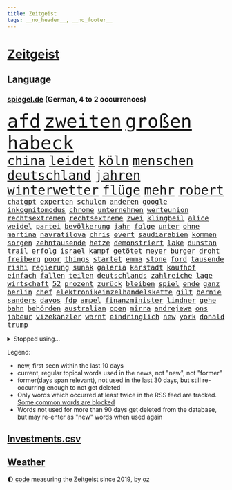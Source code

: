 ```yaml
---
title: Zeitgeist
tags: __no_header__, __no_footer__
---
```


# [Zeitgeist](https://oliz.io/zeitgeist/)

## Language

<h3><a href="https://www.spiegel.de" target="_blank">spiegel.de</a> (German, 4 to 2 occurrences)</h3>
<p style="font-family:monospace">
<span style="font-size:32pt"><a href="news_links.html#afd" class="current">afd</a></span>
<span style="font-size:32pt"><a href="news_links.html#zweiten" class="current">zweiten</a></span>
<span style="font-size:32pt"><a href="news_links.html#großen" class="current">großen</a></span>
<span style="font-size:32pt"><a href="news_links.html#habeck" class="current">habeck</a></span>
<br>
<span style="font-size:22pt"><a href="news_links.html#china" class="current">china</a></span>
<span style="font-size:22pt"><a href="news_links.html#leidet" class="current">leidet</a></span>
<span style="font-size:22pt"><a href="news_links.html#köln" class="current">köln</a></span>
<span style="font-size:22pt"><a href="news_links.html#menschen" class="current">menschen</a></span>
<span style="font-size:22pt"><a href="news_links.html#deutschland" class="current">deutschland</a></span>
<span style="font-size:22pt"><a href="news_links.html#jahren" class="current">jahren</a></span>
<span style="font-size:22pt"><a href="news_links.html#winterwetter" class="current">winterwetter</a></span>
<span style="font-size:22pt"><a href="news_links.html#flüge" class="current">flüge</a></span>
<span style="font-size:22pt"><a href="news_links.html#mehr" class="current">mehr</a></span>
<span style="font-size:22pt"><a href="news_links.html#robert" class="current">robert</a></span>
<br>
<span style="font-size:12pt"><a href="news_links.html#chatgpt" class="current">chatgpt</a></span>
<span style="font-size:12pt"><a href="news_links.html#experten" class="current">experten</a></span>
<span style="font-size:12pt"><a href="news_links.html#schulen" class="current">schulen</a></span>
<span style="font-size:12pt"><a href="news_links.html#anderen" class="current">anderen</a></span>
<span style="font-size:12pt"><a href="news_links.html#google" class="current">google</a></span>
<span style="font-size:12pt"><a href="news_links.html#inkognitomodus" class="new">inkognitomodus</a></span>
<span style="font-size:12pt"><a href="news_links.html#chrome" class="current">chrome</a></span>
<span style="font-size:12pt"><a href="news_links.html#unternehmen" class="current">unternehmen</a></span>
<span style="font-size:12pt"><a href="news_links.html#werteunion" class="new">werteunion</a></span>
<span style="font-size:12pt"><a href="news_links.html#rechtsextremen" class="current">rechtsextremen</a></span>
<span style="font-size:12pt"><a href="news_links.html#rechtsextreme" class="current">rechtsextreme</a></span>
<span style="font-size:12pt"><a href="news_links.html#zwei" class="current">zwei</a></span>
<span style="font-size:12pt"><a href="news_links.html#klingbeil" class="current">klingbeil</a></span>
<span style="font-size:12pt"><a href="news_links.html#alice" class="current">alice</a></span>
<span style="font-size:12pt"><a href="news_links.html#weidel" class="current">weidel</a></span>
<span style="font-size:12pt"><a href="news_links.html#partei" class="current">partei</a></span>
<span style="font-size:12pt"><a href="news_links.html#bevölkerung" class="current">bevölkerung</a></span>
<span style="font-size:12pt"><a href="news_links.html#jahr" class="current">jahr</a></span>
<span style="font-size:12pt"><a href="news_links.html#folge" class="current">folge</a></span>
<span style="font-size:12pt"><a href="news_links.html#unter" class="current">unter</a></span>
<span style="font-size:12pt"><a href="news_links.html#ohne" class="current">ohne</a></span>
<span style="font-size:12pt"><a href="news_links.html#martina" class="current">martina</a></span>
<span style="font-size:12pt"><a href="news_links.html#navratilova" class="new">navratilova</a></span>
<span style="font-size:12pt"><a href="news_links.html#chris" class="current">chris</a></span>
<span style="font-size:12pt"><a href="news_links.html#evert" class="current">evert</a></span>
<span style="font-size:12pt"><a href="news_links.html#saudiarabien" class="current">saudiarabien</a></span>
<span style="font-size:12pt"><a href="news_links.html#kommen" class="current">kommen</a></span>
<span style="font-size:12pt"><a href="news_links.html#sorgen" class="current">sorgen</a></span>
<span style="font-size:12pt"><a href="news_links.html#zehntausende" class="current">zehntausende</a></span>
<span style="font-size:12pt"><a href="news_links.html#hetze" class="current">hetze</a></span>
<span style="font-size:12pt"><a href="news_links.html#demonstriert" class="current">demonstriert</a></span>
<span style="font-size:12pt"><a href="news_links.html#lake" class="current">lake</a></span>
<span style="font-size:12pt"><a href="news_links.html#dunstan" class="new">dunstan</a></span>
<span style="font-size:12pt"><a href="news_links.html#trail" class="current">trail</a></span>
<span style="font-size:12pt"><a href="news_links.html#erfolg" class="current">erfolg</a></span>
<span style="font-size:12pt"><a href="news_links.html#israel" class="current">israel</a></span>
<span style="font-size:12pt"><a href="news_links.html#kampf" class="current">kampf</a></span>
<span style="font-size:12pt"><a href="news_links.html#getötet" class="current">getötet</a></span>
<span style="font-size:12pt"><a href="news_links.html#meyer" class="current">meyer</a></span>
<span style="font-size:12pt"><a href="news_links.html#burger" class="current">burger</a></span>
<span style="font-size:12pt"><a href="news_links.html#droht" class="current">droht</a></span>
<span style="font-size:12pt"><a href="news_links.html#freiberg" class="current">freiberg</a></span>
<span style="font-size:12pt"><a href="news_links.html#poor" class="current">poor</a></span>
<span style="font-size:12pt"><a href="news_links.html#things" class="new">things</a></span>
<span style="font-size:12pt"><a href="news_links.html#startet" class="current">startet</a></span>
<span style="font-size:12pt"><a href="news_links.html#emma" class="current">emma</a></span>
<span style="font-size:12pt"><a href="news_links.html#stone" class="current">stone</a></span>
<span style="font-size:12pt"><a href="news_links.html#ford" class="current">ford</a></span>
<span style="font-size:12pt"><a href="news_links.html#tausende" class="current">tausende</a></span>
<span style="font-size:12pt"><a href="news_links.html#rishi" class="current">rishi</a></span>
<span style="font-size:12pt"><a href="news_links.html#regierung" class="current">regierung</a></span>
<span style="font-size:12pt"><a href="news_links.html#sunak" class="current">sunak</a></span>
<span style="font-size:12pt"><a href="news_links.html#galeria" class="current">galeria</a></span>
<span style="font-size:12pt"><a href="news_links.html#karstadt" class="current">karstadt</a></span>
<span style="font-size:12pt"><a href="news_links.html#kaufhof" class="current">kaufhof</a></span>
<span style="font-size:12pt"><a href="news_links.html#einfach" class="current">einfach</a></span>
<span style="font-size:12pt"><a href="news_links.html#fallen" class="current">fallen</a></span>
<span style="font-size:12pt"><a href="news_links.html#teilen" class="current">teilen</a></span>
<span style="font-size:12pt"><a href="news_links.html#deutschlands" class="current">deutschlands</a></span>
<span style="font-size:12pt"><a href="news_links.html#zahlreiche" class="current">zahlreiche</a></span>
<span style="font-size:12pt"><a href="news_links.html#lage" class="current">lage</a></span>
<span style="font-size:12pt"><a href="news_links.html#wirtschaft" class="current">wirtschaft</a></span>
<span style="font-size:12pt"><a href="news_links.html#52" class="current">52</a></span>
<span style="font-size:12pt"><a href="news_links.html#prozent" class="current">prozent</a></span>
<span style="font-size:12pt"><a href="news_links.html#zurück" class="current">zurück</a></span>
<span style="font-size:12pt"><a href="news_links.html#bleiben" class="current">bleiben</a></span>
<span style="font-size:12pt"><a href="news_links.html#spiel" class="current">spiel</a></span>
<span style="font-size:12pt"><a href="news_links.html#ende" class="current">ende</a></span>
<span style="font-size:12pt"><a href="news_links.html#ganz" class="current">ganz</a></span>
<span style="font-size:12pt"><a href="news_links.html#berlin" class="current">berlin</a></span>
<span style="font-size:12pt"><a href="news_links.html#chef" class="current">chef</a></span>
<span style="font-size:12pt"><a href="news_links.html#elektronikeinzelhandelskette" class="new">elektronikeinzelhandelskette</a></span>
<span style="font-size:12pt"><a href="news_links.html#gilt" class="current">gilt</a></span>
<span style="font-size:12pt"><a href="news_links.html#bernie" class="new">bernie</a></span>
<span style="font-size:12pt"><a href="news_links.html#sanders" class="current">sanders</a></span>
<span style="font-size:12pt"><a href="news_links.html#davos" class="new">davos</a></span>
<span style="font-size:12pt"><a href="news_links.html#fdp" class="current">fdp</a></span>
<span style="font-size:12pt"><a href="news_links.html#ampel" class="current">ampel</a></span>
<span style="font-size:12pt"><a href="news_links.html#finanzminister" class="current">finanzminister</a></span>
<span style="font-size:12pt"><a href="news_links.html#lindner" class="current">lindner</a></span>
<span style="font-size:12pt"><a href="news_links.html#gehe" class="current">gehe</a></span>
<span style="font-size:12pt"><a href="news_links.html#bahn" class="current">bahn</a></span>
<span style="font-size:12pt"><a href="news_links.html#behörden" class="current">behörden</a></span>
<span style="font-size:12pt"><a href="news_links.html#australian" class="current">australian</a></span>
<span style="font-size:12pt"><a href="news_links.html#open" class="current">open</a></span>
<span style="font-size:12pt"><a href="news_links.html#mirra" class="new">mirra</a></span>
<span style="font-size:12pt"><a href="news_links.html#andrejewa" class="new">andrejewa</a></span>
<span style="font-size:12pt"><a href="news_links.html#ons" class="current">ons</a></span>
<span style="font-size:12pt"><a href="news_links.html#jabeur" class="current">jabeur</a></span>
<span style="font-size:12pt"><a href="news_links.html#vizekanzler" class="current">vizekanzler</a></span>
<span style="font-size:12pt"><a href="news_links.html#warnt" class="current">warnt</a></span>
<span style="font-size:12pt"><a href="news_links.html#eindringlich" class="new">eindringlich</a></span>
<span style="font-size:12pt"><a href="news_links.html#new" class="current">new</a></span>
<span style="font-size:12pt"><a href="news_links.html#york" class="current">york</a></span>
<span style="font-size:12pt"><a href="news_links.html#donald" class="current">donald</a></span>
<span style="font-size:12pt"><a href="news_links.html#trump" class="current">trump</a></span>
</p>
<details>
<summary>Stopped using...</summary>
<p class="former" style="font-size:12pt">
boot(1183) rassismus(1183) bereich(1182) gewissen(1181) sexuelle(1181) untersuchungen(1180) verschiedene(1180) aufnehmen(1179) begleitet(1179) eröffnet(1179) gipfel(1179) freiheitsstrafe(1178) jan(1178) moderne(1178) programm(1178) schwarzen(1178) statement(1178) kardinal(1177) rasant(1177) brutale(1176) gerhard(1176) innenministerium(1176) mali(1176) prominente(1176) schadet(1176) verboten(1176) behauptet(1175) besiegt(1175) entschädigung(1175) esken(1175) mainz(1175) nürnberg(1175) saskia(1175) verlust(1175) einzelne(1174) gefährlichen(1174) hsv(1174) priester(1174) verhandelt(1174) 500(1173) benzin(1173) brücke(1173) viktor(1173) ökonom(1173) überlebte(1173) breitet(1172) carsten(1172) enthüllt(1172) gebe(1172) gehalt(1172) käufer(1172) preisen(1172) schwierigkeiten(1172) sicherheitskräfte(1172) zahlung(1172) anbieter(1171) anschläge(1171) bremer(1171) fehler(1171) i(1171) senken(1171) tore(1171) endete(1170) kanzleramt(1170) mütter(1170) tausenden(1170) aufgegeben(1169) bekamen(1169) europäer(1169) falsch(1169) jagd(1169) kämpfe(1169) schüssen(1169) brite(1168) diplomaten(1168) passt(1168) senkt(1168) tatverdächtigen(1168) aktiv(1167) drohungen(1167) erhielt(1167) gegangen(1167) debakel(1166) kräftig(1166) gesetze(1164) globale(1164) produzieren(1164) erkenntnisse(1163) meiner(1163) verband(1163) einnahmen(1162) schlimmste(1161) klimaschutz(1160) 1000(1159) deals(1159) schaffte(1159) sendung(1159) voraussetzungen(1159) führenden(1158) halb(1158) nah(1157) olympische(1157) bundesgerichtshof(1156) immerhin(1155) kooperation(1155) uni(1155) gehörte(1152) analysiert(1151) spitzenreiter(1151) erwachsene(1150) rang(1150) großem(1149) projekte(1149) aussehen(1148) schwung(1145) thüringer(1143) enorme(1142) abstieg(1141) atomkraft(1141) möglichkeiten(1140) dramatischen(1138) versorgung(1134) kanadas(1133) erhebliche(1131) startup(1131) tuchel(1130) identität(1129) ausgaben(1126) ungewöhnlichen(1119) flog(1118) polizeiruf(1085) cent(1075) diagnose(1071) öffnet(1071) anna(1069) zustimmen(1065) konfrontation(1061) wolken(1040) rein(1034) 250(988) mitverantwortlich(988) unfälle(961) vorsicht(938) drohende(933) ministerin(922) inflationsrate(919) bundesrat(903) autoren(902) zugestimmt(898) sichtbar(885) polnischen(879) befürwortet(871) kuriose(870) parlaments(867) moderner(851) hoffenheim(847) zeitungsbericht(843) gleichen(831) einigt(825) straftaten(824) schulden(814) spezielle(810) elke(805) heidenreich(805) rhein(796) 41(790) lieferungen(790) methode(783) entsteht(762) diskussionen(758) meta(758) erwiesen(753) verteuert(746) kremlchef(737) leitete(736) gefechte(731) systematisch(728) schwieriger(716) soldat(716) sankt(712) euch(710) ergeben(693) positiven(692) gekämpft(687) mbappé(681) fortsetzen(675) stoff(653) eindrücke(650) messerangriff(649) braunschweig(640) angestellte(634) erlauben(634) herrschte(634) indem(633) crew(631) ausstieg(628) aufeinander(600) steuerhinterziehung(594) hitze(590) ausgebaut(582) ernannt(581) dürre(580) kaiserslautern(577) französischer(576) bedrohte(572) besseren(569) andrew(565) ukrainerusslandkrieg(565) anlauf(562) unentschieden(559) olympiasiegerin(557) schrumpfen(555) braun(549) krebserkrankung(549) stören(541) schwächelt(540) verleihung(531) freigabe(530) ähnlichen(527) psychischen(510) importiert(505) elefanten(496) 63(494) perfekt(492) kommunikation(484) banden(483) entstehen(481) kontroverse(473) senioren(472) rassistischer(470) entzieht(466) francisco(462) indiens(462) quer(462) vereinbarung(462) einsamkeit(461) irland(461) kollegin(460) begegnung(458) symbole(458) überraschenden(457) bröckelt(456) sauber(454) elektronische(451) aktivist(447) pjöngjang(447) ignoriert(445) auszeichnung(443) hit(441) mama(440) kohl(436) entführt(435) abbruch(434) gefangenen(432) nächtlichen(424) todesstrafe(423) misstrauen(421) paus(419) doping(416) ioc(415) böhmermann(407) tabu(407) testet(407) unerlaubt(405) figuren(403) häufen(400) liberale(398) dfbelf(395) technologien(393) text(393) fenster(390) indigene(390) flogen(386) petersburg(386) erheben(382) dunkelheit(379) wunderbare(376) al(374) kulturkampf(374) renommierte(372) änderung(367) gefälschten(366) udo(366) weber(360) luftverschmutzung(359) revision(358) vorfälle(358) muslime(356) vorstand(356) meiste(355) perspektive(355) plätze(354) solcher(354) denkbar(353) meditation(351) hochhaus(350) kommender(350) initiative(349) dauer(348) geldgeber(348) gesammelt(347) wand(345) verleumdung(344) springer(340) entsprechende(331) heran(331) schleswigholsteins(329) achtsamkeit(326) paket(326) juventus(325) verfügbar(325) lauf(322) neapel(322) green(321) spezies(320) 150000(318) bauarbeiten(317) usbürger(317) zuckerberg(317) 51(316) loswerden(315) marius(314) reiz(314) trier(312) amtskollege(310) riskante(310) spiegelrecherchen(308) anpassen(306) menschliche(306) 15jähriger(302) joggen(302) marina(302) haushaltsstreit(301) nützt(299) linkenpolitikerin(294) verteidigte(292) unterzeichnet(291) 40jähriger(288) geschehen(286) griechische(284) rebellion(284) kümmert(283) mannheim(282) bahnreisende(278) kollabiert(278) veto(278) geknackt(276) asylpolitik(275) heutige(274) linksfraktion(274) duschen(273) parteichefin(273) sommerspielen(272) spiegeltalk(272) susanne(271) vermeintlich(271) heimlich(269) erdöl(267) startete(267) behindern(266) geisel(266) greenwashing(265) involviert(265) produkt(265) prinzip(264) reuß(264) modi(262) rückhalt(262) milliardengeschäft(261) 800(260) theorie(260) dringt(259) follower(258) genutzte(256) stuft(256) zurückgetreten(256) gewusst(255) ost(254) exkanzler(253) tanken(253) einsturz(252) massenhaft(251) staatsbürger(251) wette(251) rudy(250) sang(250) fisch(247) ermutigt(246) grenzkontrollen(245) spielten(245) ikone(244) rotenburg(243) erstem(240) arabischen(237) innovation(237) spdfraktion(236) gewissheit(235) populismus(235) minutenlang(234) ereignis(233) tegernsee(232) berühmtesten(231) kane(230) geldwäsche(229) landesverband(229) miese(229) umstieg(228) rechtskräftig(226) schätzen(226) hamm(222) iphones(222) schockiert(222) unogeneralsekretär(222) herkunftsstaaten(221) untergebracht(221) trümmer(220) dämpfer(218) stopfen(218) frankfurts(217) brachen(216) schulleiter(216) serge(216) bundeshaushalt(215) brutalen(214) giuliani(214) 17jährigen(213) bafög(213) internetstars(213) alben(212) shell(212) lustige(211) zurückbekommen(211) bürgern(210) thyssenkrupp(210) dietmar(208) befürchtete(207) beitragen(207) mangelnder(207) 77(206) abgenommen(206) abschlusserklärung(206) kylian(206) verzweifelte(206) haushalten(204) wümme(202) marschflugkörper(201) würdigung(201) falschaussage(199) tropfen(199) 1973(196) beschäftigung(196) bundesarbeitsgericht(196) demokratiebewegung(196) drohnenaufnahmen(196) gelaufen(196) schmerz(196) romane(195) balkon(194) potenziell(194) berechnungen(193) attraktiv(192) telefon(190) vorne(189) fußballem(188) quellen(187) selben(186) anderthalb(185) ehre(185) rechtsruck(185) reparaturen(185) systeme(185) begründete(183) berufen(183) bestohlen(183) massiver(183) amira(182) wetterbedingungen(182) asylrecht(181) brände(180) delegation(180) bartsch(179) widersprüche(179) aufzunehmen(178) beworben(176) popstars(176) rolling(176) saßen(176) stones(176) vergangen(175) homophobe(174) posthum(174) reserven(174) schande(174) verfilmt(174) wertet(174) internetkonzern(173) xiii(173) beschloss(172) militäroperation(172) weltmeisterschaft(172) ezb(171) feindbild(171) report(171) unterhaltung(171) essener(170) neonazi(170) verbinden(170) neubrandenburg(168) o2(168) 20jähriger(167) hacken(167) schlimmer(167) lichtblick(166) aufatmen(165) beeinträchtigen(165) begriffe(165) arbeitern(164) becken(164) entpuppt(164) lagen(164) mietpreise(164) todesfall(164) afdchefin(163) bundesligasaison(163) schriftstellerin(163) kooperiert(161) schärfsten(161) unilever(160) 7000(158) froh(158) metas(158) selenskyjs(158) stützen(158) jenaer(157) reichsbürgergruppe(157) erpresst(156) kürzung(155) ernste(153) unterhalt(153) gebissen(152) gruppenphase(152) juristin(151) wissenschaftlich(151) cdugeneralsekretär(150) libyschen(150) torwart(150) chicken(149) erfinden(149) gerichtsmediziner(149) kultusminister(149) linienbus(149) town(148) lebensfreude(147) lindenberg(147) exklusive(146) geprüft(146) ungefährlich(146) gedreht(145) costa(144) erahnen(144) männlichkeit(143) thailändischen(143) 96(142) bayreuth(142) heimatland(142) unwohlsein(142) stahlhersteller(141) gebürtige(140) holstein(140) boykott(139) kollidieren(139) maier(139) morawiecki(139) südfront(138) zusätzlichen(138) kunde(137) innere(136) ratingagentur(136) webstars(136) abkehr(135) ausscheiden(135) digitalen(135) patientin(135) gegenspieler(133) hardliner(133) riesiges(133) sicherheitsrat(133) andauern(132) anzeige(132) parat(132) samstagabend(132) einmarsch(131) meryl(131) streep(131) grenzübergang(130) moscheen(130) tankstelle(130) reutlingen(129) unten(129) wirbel(129) einigten(127) ermordeten(127) griffen(127) abstiegskampf(126) rennfahrer(124) rucksack(124) niedrigeren(123) betrag(122) herrchen(122) impfen(121) nachzahlen(121) unterkunft(121) deine(120) gewechselt(120) kräften(120) schmerzhafter(120) beweist(119) dumm(119) karrierecoach(119) exanwalt(118) wohnungsnot(118) 82(117) damalige(117) neuesten(117) raketenabwehrsystem(117) young(117) angehören(116) einziges(116) sportlerinnen(116) trittin(116) hauptdarsteller(115) verstößen(115) jugendorganisation(114) rumänische(114) british(113) katzen(113) ködern(113) schockierte(113) tabellenspitze(113) geist(112) starkgemacht(111) usbotschaft(111) hassbotschaften(110) knallte(110) stauen(110) grünes(109) trennungskinder(109) gravierend(108) kühl(108) langwierigen(108) nadia(108) thompson(108) dokumentarfilm(107) zuschlag(107) abgehängt(106) bahnhöfen(106) beschlüsse(105) preisverleihung(105) weltbesten(105) wmtriumph(105) libyen(104) missbrauchen(104) zelte(104) haustiere(103) hofften(103) konzertfilm(103) lachs(103) lass(103) lieferwagen(103) seltenes(103) chemnitz(102) finanzspritze(102) morgenstunden(102) beckmann(101) eigentlichen(101) probe(101) armenien(99) aserbaidschan(99) kanal(99) dreistelliger(98) pocher(98) saniert(98) schütze(98) strafgerichtshof(98) challenge(97) klimagipfel(97) lebensräume(97) organisatoren(97) verfehlten(97) angeführt(96) zurückgegeben(96) festnehmen(95) milliardenhilfen(95) norwegischen(95) sanften(95) 1994(94) absoluten(94) evangelista(94) gutmachen(94) teslachef(94) vergehen(94) wehrte(94) zukommen(94) absurde(93) inselstaaten(93) klausmichael(93) proben(93) weltgrößte(93) ai(92) spitznamen(92) bestattet(91) bildungsurlaub(91) brennstoffen(91) grenzregion(91) spiegelrekonstruktion(91) zugverkehr(91) aggression(90) barrymore(90) canceln(90) drew(90) europaparlament(90) hagelkörner(90) pedelecs(90) population(90) skulpturen(90) wiederzusehen(90) bundesvorstand(89) gefolgt(89) interessanten(89) polarlichter(89) tragisch(89) banknoten(88) gemüse(88) version(88) wärmen(88) aufruhr(87) biologe(87) gesenkt(87) milieu(87) a81(86) beschuldigt(86) entzug(86) erkältung(86) fingerzeig(86) notaufnahmen(86) veröffentlichung(86) wechseljahre(86) bistum(85) branson(85) historikerin(85) juristen(85) religion(85) tiktoker(85) unveröffentlichten(85) dillinger(84) edmund(84) olympiaqualifikation(84) schlusslicht(84) smarte(84) affären(83) blätter(83) extinction(83) schulnoten(83) smartes(83) spurs(83) ultrarechten(83) untermauert(83) danzig(82) sanierungspflicht(82) sonnenstürme(82) trucker(82) colin(81) mateusz(81) stocken(81) krisenzeiten(80) luftfahrt(80) steuervorteile(80) vorgeschichte(80) zynisch(80) übergangen(80) csulandesgruppenchef(79) dobrindt(79) herfried(79) love(79) münkler(79) pushbacks(79) zeitlupe(79) ausrutscher(78) brightline(78) effizienz(78) entsendung(78) gravierenden(78) hochgeschwindigkeitszug(78) shutdown(78) antetokounmpo(77) arbeite(77) geschleudert(77) geschlossenheit(77) giannis(77) gucken(77) parteivorsitzenden(77) tsg(77) überlastete(77) 2035(76) asylsuchenden(76) besorgen(76) lafontaine(76) nature(76) nebenkosten(76) oskar(76) regierungswechsel(76) regungslos(76) i5(75) ungleich(75) airways(74) beriet(74) erkenntnissen(74) ruhiger(74) überstimmt(74) euroraum(73) herausholen(73) menschengemachten(73) politikertochter(73) schmach(73) tandler(73) vertrauensverlust(73) absichtliche(72) achtsamkeitstrend(72) bevorzugt(72) fahrplan(72) gewerkschafter(72) glitzern(72) lasst(72) milliardenmarkt(72) parteifreundes(72) schmerzen(72) schweiger(72) sprengen(72) til(72) unerwünschte(72) uniklinik(72) unternehmerin(72) krankes(71) livtour(71) unprofessionell(71) vermittlung(71) warme(71) ehrlich(70) hyperaktivität(70) impulsivität(70) jazeera(70) kindesalter(70) käme(70) physiker(70) riskanter(70) spitzenspiel(70) stammenden(70) verhaltenstherapien(70) atomen(69) bodenoffensive(69) erzählungen(69) fröhlich(69) gazastadt(69) hinterzogen(69) maskenmillionärin(69) ratlos(69) zurückgezogen(69) präparierten(68) rekorden(68) unerträglicher(68) achtzigerjahre(67) anrufen(67) elektronen(67) eumitgliedstaaten(67) ferenc(67) kibbuz(67) krausz(67) physiknobelpreis(67) ranghoher(67) verhaltensregeln(67) westdeutschen(67) überfällig(67) jeremy(66) militärpräsenz(66) molly(66) bundes(65) emir(65) hasses(65) schuf(65) spender(65) strahlt(65) unparteiischen(65) bewilligung(64) erhob(64) financial(64) friedensnobelpreis(64) köstliche(64) narges(64) neunmal(64) parteigründung(64) stadien(64) streuen(64) süddeutschen(64) ungeklärten(64) ölpreis(64) aufrechterhalten(63) katastrophale(63) koalitionsvertrag(63) rekordwert(63) außenwelt(62) essay(62) geborene(62) hakt(62) kracht(62) kriegswaffe(62) naher(62) regierungserklärung(62) schick(62) schwaben(62) zuschauern(62) born(61) erodiert(61) flüchtlingsheim(61) mobilisiert(61) opec(61) tagebuch(61) wochenlangen(61) zivilen(61) 175(60) bezirk(60) direkte(60) gesprächsstoff(60) verschleppter(60) 1990(59) airbnb(59) airbnbarbitrage(59) einträgliche(59) etablieren(59) kinderbuchautorin(59) luxushotel(59) monatlich(59) munter(59) normale(59) zweckentfremdet(59) büchern(58) flächenbrand(58) hetzjagd(58) iron(58) klimafreundliche(58) lasten(58) olympisches(58) turnhalle(58) anklagen(57) beeindruckt(57) fdppolitikerin(57) rockband(57) zivilgesellschaft(57) cop28(56) drängendsten(56) orange(56) sähen(56) vernichten(56) exzellent(55) gehypte(55) kmk(55) rechtsnationale(55) spiegelredakteurin(55) wachse(55) aufreger(54) bekomme(54) designierte(54) dome(54) einseitige(54) finanzministerium(54) hirsch(54) künstlerische(54) neonazis(54) schikane(54) unoklimakonferenz(54) weltklimakonferenz(54) anerkennen(53) detailliert(53) erwachsener(53) medikament(53) abos(52) einstimmigen(52) großvater(52) hamaskämpfer(52) lakers(52) lebron(52) lig(52) play(52) spiegelbericht(52) steuerbehörde(52) süper(52) eingeweiht(51) führungskräften(51) johnson(51) südpolarmeer(51) usschauspieler(51) wembanyama(51) zusammenbrach(51) linkenikone(50) anreize(49) derby(49) festgeldangebote(48) friendsstar(48) fußballspiel(48) herrscher(48) leitkulturdebatte(48) monatelanger(48) urlauberinnen(48) warnstreik(48) arielle(47) bereut(47) ghana(47) hell(47) psychotherapeutin(47) abzuschaffen(46) bonus(46) hagelte(46) mitarbeiterinnen(46) tunneln(46) verblüfft(46) nahostkrieg(45) tool(45) großprojekte(44) habecks(44) militärhilfen(44) neureuther(44) sprecherin(44) thailändische(44) antisemitismusdebatte(43) cyberattacke(43) lieferkettengesetz(43) müdigkeit(43) run(43) soldatin(43) vorziehen(43) haftbar(42) heizöl(42) mandanten(42) migrationsabkommen(42) nordrheinwestfälischen(42) signalisiert(42) spitzengruppe(42) uskampfjets(42) warnzeichen(42) zuteil(42) basisinitiative(41) gelbem(41) sportschau(41) wirtz(41) übel(41) 102(40) beyoncé(40) cameron(40) düpiert(40) fell(40) festen(40) gegründeten(40) hut(39) staatsoberhaupt(39) vollends(39) dschabalia(38) innen(38) mitbegründer(38) useliteuni(38) wunderwuzzi(38) anliegen(37) bewertung(37) esa(37) gestritten(37) priorität(37) schutt(37) wett(37) pokalpleite(36) wohlhabende(36) ausreise(35) eubeitrittsgespräche(35) hamastunnel(35) instanz(35) devid(34) jokić(34) kernforderung(34) sicherten(34) striesow(34) systemwechsel(34) zehnt(34) bestechender(33) erspart(33) landmaschinen(33) modus(33) polizeistation(33) stream(33) dfl(32) dosis(32) investorin(32) mitgliederbefragung(32) wahlkampfhilfe(32) abgebrannte(31) adams(31) akzeptabel(31) einnahme(31) exkollege(31) investorendeal(31) komödien(31) schnitzer(31) türk(31) weltklimagipfel(31) zugute(31) 45jährigen(30) chats(30) endgültige(30) fachmagazin(30) genehmigung(30) haushaltspolitik(30) jobabbau(30) kassieren(30) ultramarathon(30) ungeschlagen(30) beschuldigten(29) getrunken(29) produzierenden(29) putschversuch(29) übersetzung(29) deckt(28) draymond(28) emiraten(28) gebrauchte(28) lokführern(28) taugt(28) todesschützen(28) warriors(28) genderverbot(27) verfassungsfeindlichen(27) wertvollsten(27) zugewanderter(27) 40jährigen(26) drogenkonsum(26) fremdgehens(26) geliebt(26) genügend(26) hausbau(26) mehrfachen(26) musikern(26) notfallfahrplan(26) redebedarf(26) spezialeinsatzkommando(26) spoiler(26) wolke(26) zutage(26) ölreichen(26) ausgebrannt(25) bernd(25) katalanischen(25) managern(25) verspätung(25) bologna(24) echt(24) illusion(24) revolutionieren(24) riesen(24) wahnsinn(24) alex(23) ausfliegen(23) durchbrechen(23) erkältungswelle(23) etat(23) korrigierte(23) machern(23) nachtragshaushalt(23) verhaltens(23) zermatt(23) chronisch(22) demnächst(22) demütigungen(22) dschungel(22) fdpinitiative(22) halbnackten(22) investierten(22) polnischukrainischen(22) rechtsextremistische(22) staatsstreich(22) trickserei(22) ausgespielt(21) japanischer(21) milliardenloch(21) paschke(21) pius(21) resturlaub(21) gesinnung(20) lachse(20) verdanken(20) verschneiten(20) verstärker(20) ziviler(20) dokuserie(19) innenstädte(19) legende(19) leichten(19) odessa(19) tonband(19) angelegten(18) exnationaltorwart(18) gazaisraelkrieg(18) handballwm(18) häusliche(18) klimakonferenz(18) spediteure(18) bjelica(17) krisenmodus(17) limbach(17) nenad(17) nrwjustizminister(17) pazifikküste(17) trümmerteile(17) unfreiwillig(17) verbindliche(17) vetternwirtschaft(17) weihnachtsmarkt(17) überrollt(17) arbeitgeberpräsident(16) dulger(16) mister(16) neutrale(16) weltmarktführer(16) werkzeug(16) 1983(15) ampelspitzen(15) berufseinsteiger(15) erbt(15) gleichgeschlechtliche(15) haushaltschaos(15) hustet(15) knockout(15) life(15) sprangen(15) tücher(15) zurückgehen(15) övp(15) festlich(14) gregoritsch(14) medaille(14) wachstumschancengesetz(14) walk(14) alarmsignal(13) haushaltsdrama(13) intellektuelle(13) rentierschlitten(13) statistisches(13) unnötig(13) verstorbener(13) verteidigern(13) diebin(12) donuts(12) falschfahrer(12) floridas(12) gefüllte(12) indigenen(12) jaber(12) killt(12) physik(12) stiehlt(12) tausender(12) zapfsäule(12) anstrengungen(11) antrieb(11) falle(11) reparieren(11) stirn(11) teilnehmerinnen(11)
</p>
</details>
<p>Legend:
<ul>
<li><span class="new">new</span>, first seen within the last 10 days</li>
<li><span class="current">current</span>, regular topical words used in the news, not "new", not "former"</li>
<li><span class="former">former(days span relevant)</span>, not used in the last 30 days, but still re-occurring enough to not get deleted</li>
<li>Only words which occurred at least twice in the RSS feed are tracked. <a href="language/filters.py">Some common words are blocked</a></li>
<li>Words not used for more than 90 days get deleted from the database, but may re-enter as "new" words when used again</li>
</ul>
</p>

## [Investments](investments.html)[.csv](investments.csv)

## [Weather](weather.html)

<footer>
<a href="javascript:toggleTheme()" class="nav">🌓</a>
<a href="https://github.com/ooz/zeitgeist">code</a> measuring the Zeitgeist since 2019, by <a href="https://oliz.io">oz</a>
</footer>
